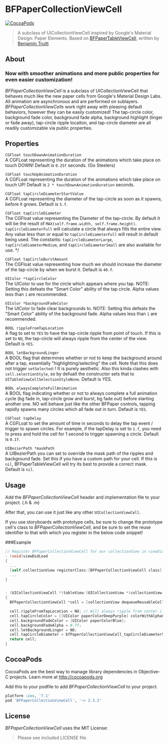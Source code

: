 BFPaperCollectionViewCell
====================
[![CocoaPods](https://img.shields.io/cocoapods/v/BFPaperCollectionViewCell.svg?style=flat)](https://github.com/bfeher/BFPaperCollectionViewCell)

> A subclass of UICollectionViewCell inspired by Google's Material Design: Paper Elements. Based on [BFPaperTableViewCell](https://github.com/bfeher/BFPaperTableViewCell), written by [Benjamin Truitt](https://github.com/benvolioT)

About
---------
### Now with smoother animations and more public properties for even easier customization!

_BFPaperCollectionViewCell_ is a subclass of UICollectionViewCell that behaves much like the new paper cells from Google's Material Design Labs.
All animation are asynchronous and are performed on sublayers.
_BFPaperCollectionViewCells_ work right away with pleasing default behaviors, however they can be easily customized! The tap-circle color, background fade color, background fade alpha, background highlight (linger or fade away), tap-circle ripple locaiton, and tap-circle diameter are all readily customizable via public properties.

## Properties
`CGFloat touchDownAnimationDuration` <br />
A CGFLoat representing the duration of the animations which take place on touch DOWN! Default is `0.25f` seconds. (Go Steelers)

`CGFloat touchUpAnimationDuration` <br />
A CGFLoat representing the duration of the animations which take place on touch UP! Default is `2 * touchDownAnimationDuration` seconds.

`CGFloat tapCircleDiameterStartValue` <br />
A CGFLoat representing the diameter of the tap-circle as soon as it spawns, before it grows. Default is `5.f`.

`CGFloat tapCircleDiameter` <br />
The CGFloat value representing the Diameter of the tap-circle. By default it will be the result of `MAX(self.frame.width, self.frame.height)`. `tapCircleDiameterFull` will calculate a circle that always fills the entire view. Any value less than or equal to `tapCircleDiameterFull` will result in default being used. The constants: `tapCircleDiameterLarge`, `tapCircleDiameterMedium`, and `tapCircleDiameterSmall` are also available for use. */

`CGFloat tapCircleBurstAmount` <br />
The CGFloat value representing how much we should increase the diameter of the tap-circle by when we burst it. Default is `40.f`.

`UIColor *tapCircleColor` <br />
The UIColor to use for the circle which appears where you tap. NOTE: Setting this defeats the "Smart Color" ability of the tap circle. Alpha values less than `1` are recommended.

`UIColor *backgroundFadeColor` <br />
The UIColor to fade clear backgrounds to. NOTE: Setting this defeats the "Smart Color" ability of the background fade. Alpha values less than `1` are recommended.

`BOOL rippleFromTapLocation` <br />
A flag to set to `YES` to have the tap-circle ripple from point of touch. If this is set to `NO`, the tap-circle will always ripple from the center of the view. Default is `YES`.

`BOOL letBackgroundLinger`<br />
A BOOL flag that determines whether or not to keep the background around after a tap, essentially "highlighting/selecting" the cell. Note that this does not trigger `setSelected:`! It is purely aesthetic. Also this kinda clashes with `cell.selectionStyle`, so by defualt the constructor sets that to `UITableViewCellSelectionStyleNone`. Default is YES.

`BOOL alwaysCompleteFullAnimation` <br />
A BOOL flag indicating whether or not to always complete a full animation cycle (bg fade in, tap-circle grow and burst, bg fade out) before starting another one. NO will behave just like the other BFPaper controls, tapping rapidly spawns many circles which all fade out in turn. Default is `YES`.

`CGFloat tapDelay` <br />
A CGFLoat to set the amount of time in seconds to delay the tap event / trigger to spawn circles. For example, if the tapDelay is set to `1.f`, you need to press and hold the cell for 1 second to trigger spawning a circle. Default is `0.1f`.

`UIBezierPath *maskPath`<br />
A UIBezierPath you can set to override the mask path of the ripples and background fade. Set this if you have a custom path for your cell. If this is `nil`, BFPaperTableViewCell will try its best to provide a correct mask. Default is `nil`.


Usage
---------
Add the _BFPaperCollectionViewCell_ header and implementation file to your project. (.h & .m)

After that, you can use it just like any other `UICollectionViewCell`. 

If you use storyboards with prototype cells, be sure to change the prototype cell's class to _BFPaperCollectionViewCell_, and be sure to set the reuse identifier to that with which you register in the below code snippet!

###Example
```objective-c
// Register BFPaperCollectionViewCell for our collectionView in viewDidLoad:
- (void)viewDidLoad
{
  ...
  [self.collectionView registerClass:[BFPaperCollectionViewCell class] forCellWithReuseIdentifier:@"BFPaperCell"];
  ...
}


- (UICollectionViewCell *)tableView:(UICollectionView *)collectionView cellForItemAtIndexPath:(NSIndexPath *)indexPath
{
  BFPaperCollectionViewCell *cell = [collectionView dequeueReusableCellWithReuseIdentifier:@"BFPaperCell" forIndexPath:indexPath];

  cell.rippleFromTapLocation = NO; // Will always ripple from center if NO.
  cell.tapCircleColor = [[UIColor paperColorDeepPurple] colorWithAlphaComponent:0.3f];
  cell.backgroundFadeColor = [UIColor paperColorBlue];
  cell.backgroundFadeAlpha = 0.7f;
  cell.letBackgroundLinger = NO;
  cell.tapCircleDiameter = bfPaperCollectionViewCell_tapCircleDiameterSmall;
  return cell;
}
```


CocoaPods
-------

CocoaPods are the best way to manage library dependencies in Objective-C projects.
Learn more at http://cocoapods.org

Add this to your podfile to add _BFPaperCollectionViewCell_ to your project.
```ruby
platform :ios, '7.1'
pod 'BFPaperCollectionViewCell', '~> 2.3.3'
```


License
--------
_BFPaperCollectionViewCell_ uses the MIT License:

> Please see included LICENSE file.

